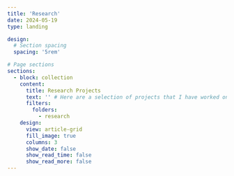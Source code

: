 ```yaml
---
title: 'Research'
date: 2024-05-19
type: landing

design:
  # Section spacing
  spacing: '5rem'

# Page sections
sections:
  - block: collection
    content:
      title: Research Projects
      text: '' # Here are a selection of projects that I have worked on over the years.
      filters:
        folders:
          - research
    design:
      view: article-grid
      fill_image: true
      columns: 3
      show_date: false
      show_read_time: false
      show_read_more: false
---
```

